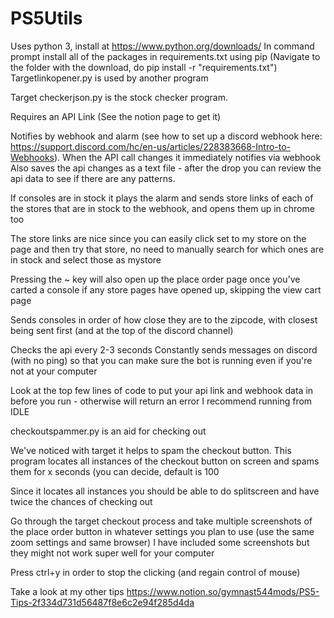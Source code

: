 # PS5Utils
 
Uses python 3, install at https://www.python.org/downloads/
In command prompt install all of the packages in requirements.txt using pip (Navigate to the folder with the download, do pip install -r "requirements.txt")
Targetlinkopener.py is used by another program

Target checkerjson.py is the stock checker program. 

Requires an API Link (See the notion page to get it)

Notifies by webhook and alarm (see how to set up a discord webhook here: https://support.discord.com/hc/en-us/articles/228383668-Intro-to-Webhooks). 
When the API call changes it immediately notifies via webhook
Also saves the api changes as a text file - after the drop you can review the api data to see if there are any patterns.

If consoles are in stock it plays the alarm and sends store links of each of the stores that are in stock to the webhook, and opens them up in chrome too

The store links are nice since you can easily click set to my store on the page and then try that store, no need to manually search for which ones are in stock and select those as mystore

Pressing the ~ key will also open up the place order page once you've carted a console if any store pages have opened up, skipping the view cart page

Sends consoles in order of how close they are to the zipcode, with closest being sent first (and at the top of the discord channel)

Checks the api every 2-3 seconds
Constantly sends messages on discord (with no ping) so that you can make sure the bot is running even if you're not at your computer

Look at the top few lines of code to put your api link and webhook data in before you run - otherwise will return an error
I recommend running from IDLE


checkoutspammer.py is an aid for checking out

We've noticed with target it helps to spam the checkout button. This program locates all instances of the checkout button on screen and spams them for x seconds (you can decide, default is 100

Since it locates all instances you should be able to do splitscreen and have twice the chances of checking out

Go through the target checkout process and take multiple screenshots of the place order button in whatever settings you plan to use (use the same zoom settings and same browser)
I have included some screenshots but they might not work super well for your computer

Press ctrl+y in order to stop the clicking (and regain control of mouse)


Take a look at my other tips https://www.notion.so/gymnast544mods/PS5-Tips-2f334d731d56487f8e6c2e94f285d4da

